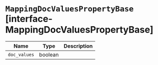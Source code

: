 # `MappingDocValuesPropertyBase` [interface-MappingDocValuesPropertyBase]

| Name | Type | Description |
| - | - | - |
| `doc_values` | boolean | &nbsp; |

